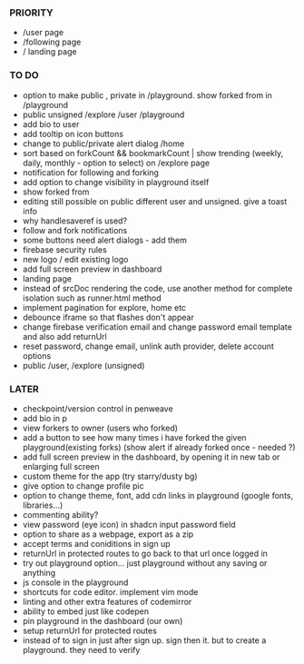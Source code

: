 ### PRIORITY

- /user page
- /following page
- / landing page

### TO DO

- option to make public , private in /playground. show forked from in /playground
- public unsigned /explore /user /playground
- add bio to user
- add tooltip on icon buttons
- change to public/private alert dialog /home
- sort based on forkCount && bookmarkCount | show trending (weekly, daily, monthly - option to select) on /explore page
- notification for following and forking
- add option to change visibility in playground itself
- show forked from
- editing still possible on public different user and unsigned. give a toast info
- why handlesaveref is used?
- follow and fork notifications
- some buttons need alert dialogs - add them
- firebase security rules
- new logo / edit existing logo
- add full screen preview in dashboard
- landing page
- instead of srcDoc rendering the code, use another method for complete isolation such as runner.html method
- implement pagination for explore, home etc
- debounce iframe so that flashes don't appear
- change firebase verification email and change password email template and also add returnUrl
- reset password, change email, unlink auth provider, delete account options
- public /user, /explore (unsigned)

### LATER

- checkpoint/version control in penweave
- add bio in p
- view forkers to owner (users who forked)
- add a button to see how many times i have forked the given playground(existing forks) (show alert if already forked once - needed ?)
- add full screen preview in the dashboard, by opening it in new tab or enlarging full screen
- custom theme for the app (try starry/dusty bg)
- give option to change profile pic
- option to change theme, font, add cdn links in playground (google fonts, libraries...)
- commenting ability?
- view password (eye icon) in shadcn input password field
- option to share as a webpage, export as a zip
- accept terms and coniditions in sign up
- returnUrl in protected routes to go back to that url once logged in
- try out playground option... just playground without any saving or anything
- js console in the playground
- shortcuts for code editor. implement vim mode
- linting and other extra features of codemirror
- ability to embed just like codepen
- pin playground in the dashboard (our own)
- setup returnUrl for protected routes
- instead of to sign in just after sign up. sign then it. but to create a playground. they need to verify
